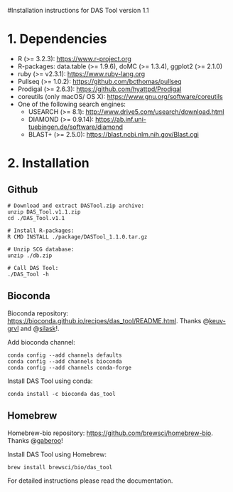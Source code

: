 #Installation instructions for DAS Tool version 1.1

# 1. Dependencies

- R (>= 3.2.3): https://www.r-project.org
- R-packages: data.table (>= 1.9.6), doMC (>= 1.3.4), ggplot2 (>= 2.1.0)
- ruby (>= v2.3.1): https://www.ruby-lang.org
- Pullseq (>= 1.0.2): https://github.com/bcthomas/pullseq
- Prodigal (>= 2.6.3): https://github.com/hyattpd/Prodigal
- coreutils (only macOS/ OS X): https://www.gnu.org/software/coreutils
- One of the following search engines:
	- USEARCH (>= 8.1): http://www.drive5.com/usearch/download.html
	- DIAMOND (>= 0.9.14): https://ab.inf.uni-tuebingen.de/software/diamond
	- BLAST+ (>= 2.5.0): https://blast.ncbi.nlm.nih.gov/Blast.cgi



# 2. Installation

## Github
```
# Download and extract DASTool.zip archive:
unzip DAS_Tool.v1.1.zip
cd ./DAS_Tool.v1.1

# Install R-packages:
R CMD INSTALL ./package/DASTool_1.1.0.tar.gz

# Unzip SCG database:
unzip ./db.zip

# Call DAS Tool:
./DAS_Tool -h
```

## Bioconda

 Bioconda repository: https://bioconda.github.io/recipes/das_tool/README.html. Thanks @[keuv-grvl]("https://github.com/keuv-grvl") and @[silask]("https://github.com/SilasK")!.

Add bioconda channel:
```
conda config --add channels defaults
conda config --add channels bioconda
conda config --add channels conda-forge
```
Install DAS Tool using conda:
```
conda install -c bioconda das_tool
```

## Homebrew

Homebrew-bio repository: https://github.com/brewsci/homebrew-bio. Thanks @[gaberoo]("https://github.com/gaberoo")!

Install DAS Tool using Homebrew:
```
brew install brewsci/bio/das_tool
```


For detailed instructions please read the documentation.
